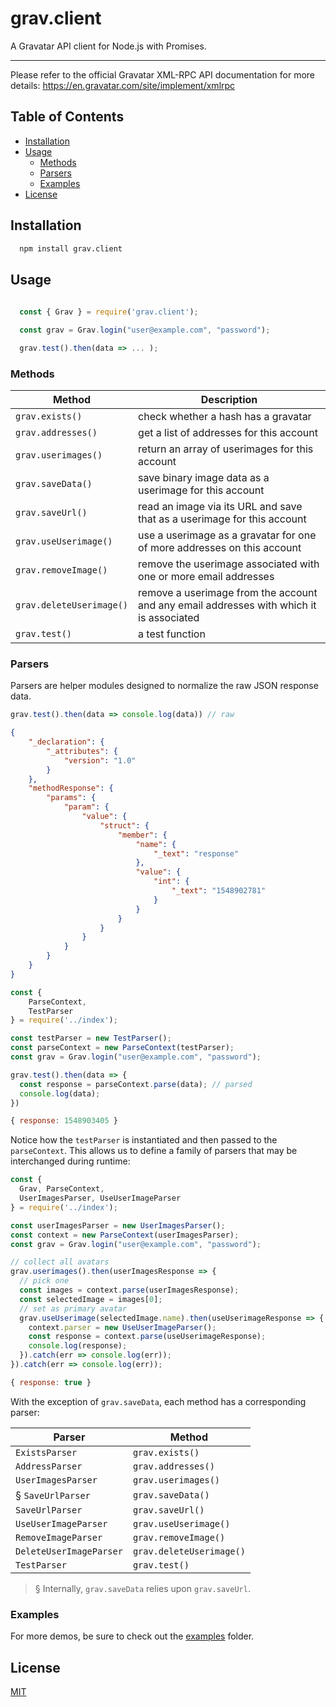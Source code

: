 # grav.client

 A Gravatar API client for Node.js with Promises.
 
 ---
 
 Please refer to the official Gravatar XML-RPC API documentation for more details:
 https://en.gravatar.com/site/implement/xmlrpc

## Table of Contents

- [Installation](#Installation)
- [Usage](#Usage)
    + [Methods](#Methods)
    + [Parsers](#Parsers)
    + [Examples](#Examples)
- [License](#License)


## Installation

```sh
  npm install grav.client
```

## Usage

```javascript
 
  const { Grav } = require('grav.client');

  const grav = Grav.login("user@example.com", "password");

  grav.test().then(data => ... );

 ```
 
### Methods
 
|Method     | Description  |
|-----------|--------------|
| `grav.exists()` | check whether a hash has a gravatar |
| `grav.addresses()` | get a list of addresses for this account |
| `grav.userimages()` | return an array of userimages for this account |
| `grav.saveData()` | save binary image data as a userimage for this account  |
| `grav.saveUrl()` | read an image via its URL and save that as a userimage for this account |
| `grav.useUserimage()` | use a userimage as a gravatar for one of more addresses on this account |
| `grav.removeImage()` | remove the userimage associated with one or more email addresses |
| `grav.deleteUserimage()` | remove a userimage from the account and any email addresses with which it is associated |
| `grav.test()` | a test function |
 
### Parsers

Parsers are helper modules designed to normalize the raw JSON response data.

```js
grav.test().then(data => console.log(data)) // raw
```
```json
{
    "_declaration": {
        "_attributes": {
            "version": "1.0"
        }
    },
    "methodResponse": {
        "params": {
            "param": {
                "value": {
                    "struct": {
                        "member": {
                            "name": {
                                "_text": "response"
                            },
                            "value": {
                                "int": {
                                    "_text": "1548902781"
                                }
                            }
                        }
                    }
                }
            }
        }
    }
}
```

```js
const { 
    ParseContext,
    TestParser
} = require('../index');

const testParser = new TestParser();
const parseContext = new ParseContext(testParser);
const grav = Grav.login("user@example.com", "password");

grav.test().then(data => {
  const response = parseContext.parse(data); // parsed
  console.log(data);
})
```

```js
{ response: 1548903405 }
```

Notice how the `testParser` is instantiated and then passed to the `parseContext`. This allows us to define a family of parsers that may be interchanged during runtime:

```js
const {
  Grav, ParseContext,
  UserImagesParser, UseUserImageParser
} = require('../index');

const userImagesParser = new UserImagesParser();
const context = new ParseContext(userImagesParser);
const grav = Grav.login("user@example.com", "password");

// collect all avatars
grav.userimages().then(userImagesResponse => {
  // pick one
  const images = context.parse(userImagesResponse);
  const selectedImage = images[0];
  // set as primary avatar
  grav.useUserimage(selectedImage.name).then(useUserimageResponse => {
    context.parser = new UseUserImageParser();
    const response = context.parse(useUserimageResponse);
    console.log(response);
  }).catch(err => console.log(err));
}).catch(err => console.log(err));
```
```js
{ response: true }
```

With the exception of `grav.saveData`, each method has a corresponding parser: 

| Parser     | Method  |
|------------|--------------|
| `ExistsParser` | `grav.exists()` |
| `AddressParser` | `grav.addresses()` |
| `UserImagesParser` | `grav.userimages()` |
| § `SaveUrlParser` | `grav.saveData()`|
| `SaveUrlParser` | `grav.saveUrl()` |
| `UseUserImageParser` | `grav.useUserimage()` |
| `RemoveImageParser` | `grav.removeImage()` |
| `DeleteUserImageParser` | `grav.deleteUserimage()` |
| `TestParser`| `grav.test()` |


> § Internally, `grav.saveData` relies upon `grav.saveUrl`.

### Examples
 
 For more demos, be sure to check out the [examples](https://github.com/mrtillman/grav.client/tree/master/examples) folder.

## License
[MIT](https://github.com/mrtillman/grav.client/blob/master/LICENSE.md)
